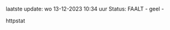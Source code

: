 laatste update: 
wo 13-12-2023 10:34   uur 
Status: FAALT - geel - 
<div class="service Y">httpstat</div>